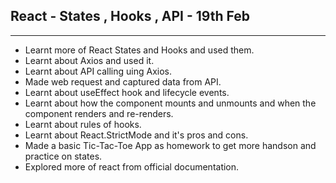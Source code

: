 ## React - States , Hooks , API - 19th Feb

<hr>

- Learnt more of React States and Hooks and used them.
- Learnt about Axios and used it.
- Learnt about API calling uing Axios.
- Made web request and captured data from API.
- Learnt about useEffect hook and lifecycle events.
- Learnt about how the component mounts and unmounts and when the component renders and re-renders.
- Learnt about rules of hooks.
- Learnt about React.StrictMode and it's pros and cons.
- Made a basic Tic-Tac-Toe App as homework to get more handson and practice on states.
- Explored more of react from official documentation.